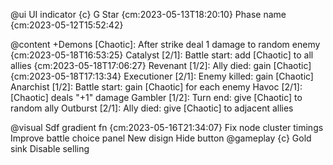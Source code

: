 
@ui UI indicator {c}
    G
    Star {cm:2023-05-13T18:20:10}
    Phase name {cm:2023-05-12T15:52:42}

@content +Demons
    [Chaotic]: After strike deal 1 damage to random enemy {cm:2023-05-18T16:53:25}
    Catalyst [2/1]: Battle start: add [Chaotic] to all allies {cm:2023-05-18T17:06:27}
    Revenant [1/2]: Ally died: gain [Chaotic] {cm:2023-05-18T17:13:34}
    Executioner [2/1]: Enemy killed: gain [Chaotic]
    Anarchist [1/2]: Battle start: gain [Chaotic] for each enemy
    Havoc [2/1]: [Chaotic] deals "+1" damage
    Gambler [1/2]: Turn end: give [Chaotic] to random ally
    Outburst [2/1]: Ally died: give [Chaotic] to adjacent allies

@visual
    Sdf gradient fn {cm:2023-05-16T21:34:07}
    Fix node cluster timings
    Improve battle choice panel
        New disign
        Hide button
@gameplay {c}
    Gold sink
    Disable selling
